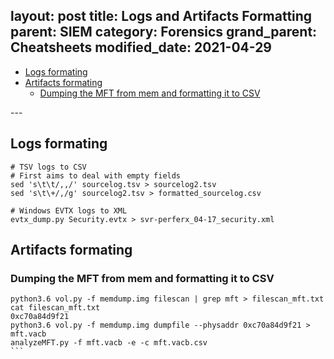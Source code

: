 layout: post
title: Logs and Artifacts Formatting
parent: SIEM
category: Forensics
grand_parent: Cheatsheets
modified_date: 2021-04-29
---

<!-- vscode-markdown-toc -->
* [Logs formating](#Logsformating)
* [Artifacts formating](#Artifactsformating)
	* [Dumping the MFT from mem and formatting it to CSV](#DumpingtheMFTfrommemandformattingittoCSV)

<!-- vscode-markdown-toc-config
	numbering=false
	autoSave=true
	/vscode-markdown-toc-config -->
<!-- /vscode-markdown-toc -->---

## <a name='Logsformating'></a>Logs formating
```
# TSV logs to CSV
# First aims to deal with empty fields
sed 's\t\t/,,/' sourcelog.tsv > sourcelog2.tsv
sed 's\t\+/,/g' sourcelog2.tsv > formatted_sourcelog.csv

# Windows EVTX logs to XML
evtx_dump.py Security.evtx > svr-perferx_04-17_security.xml
```

## <a name='Artifactsformating'></a>Artifacts formating

### <a name='DumpingtheMFTfrommemandformattingittoCSV'></a>Dumping the MFT from mem and formatting it to CSV
````
python3.6 vol.py -f memdump.img filescan | grep mft > filescan_mft.txt
cat filescan_mft.txt
0xc70a84d9f21
python3.6 vol.py -f memdump.img dumpfile --physaddr 0xc70a84d9f21 > mft.vacb
analyzeMFT.py -f mft.vacb -e -c mft.vacb.csv
```
